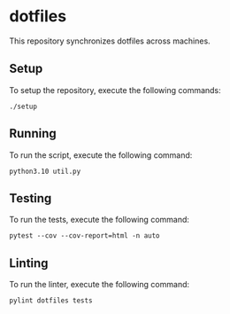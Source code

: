 # dotfiles

This repository synchronizes dotfiles across machines.

## Setup

To setup the repository, execute the following commands:

```shell
./setup
```

## Running

To run the script, execute the following command:

```shell
python3.10 util.py
```

## Testing

To run the tests, execute the following command:

```shell
pytest --cov --cov-report=html -n auto
```

## Linting

To run the linter, execute the following command:

```shell
pylint dotfiles tests
```
